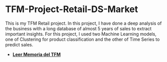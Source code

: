 # TFM-Project-Retail-DS-Market
This is my TFM Retail project. In this project, I have done a deep analysis of the business with a long database of almost 5 years of sales to extract important insights. For this project, I used two Machine Learning models, one of Clustering for product classification and the other of Time Series to predict sales.
- **[Leer Memoria del TFM](memory.pdf)**

